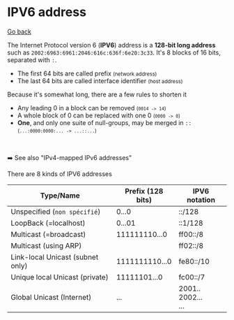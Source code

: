# IPV6 address

[Go back](../index.md)

<div class="row row-cols-lg-2"><div>

The Internet Protocol version 6 (**IPV6**) address is a **128-bit long address** such as `2002:6963:6961:2046:616c:636f:6e20:3c33`. It's 8 blocks of 16 bits, separated with `:`. 

* The first 64 bits are called prefix <small>(network address)</small>
* The last 64 bits are called interface identifier <small>(host address)</small>

Because it's somewhat long, there are a few rules to shorten it

* Any leading $0$ in a block can be removed <small>(`0014 -> 14`)</small>
* A whole block of $0$ can be replaced with one $0$ <small>(`0000 -> 0`)</small>
* **One**, and only one suite of null-groups, may be merged in `::` <small>(`...:0000:0000:... -> ...::...`)</small>

<br>

➡️ See also "IPv4-mapped IPv6 addresses"
</div><div>


There are 8 kinds of IPV6 addresses

| Type/Name                        | Prefix (128 bits) | IPV6 notation            |
|----------------------------------|-------------------|--------------------------|
| Unspecified (`non spécifié`)     | 0...0             | ::/128                   |
| LoopBack (=localhost)            | 0...01            | ::1/128                  |
| Multicast (=broadcast)           | 111111110...0     | ff00::/8                 |
| Multicast (using ARP)            |                   | ff02::/8                 |
| Link-local Unicast (subnet only) | 1111111110...0    | fe80::/10                |
| Unique local Unicast (private)   | 11111101...0      | fc00::/7                 |
| Global Unicast (Internet)        | ...               | 2001..<br>2002...<br>... |
</div></div>